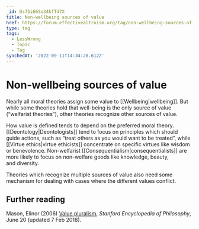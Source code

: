 ```yaml
---
_id: Ds75i66So34kfTd7X
title: Non-wellbeing sources of value
href: https://forum.effectivealtruism.org/tag/non-wellbeing-sources-of-value
type: tag
tags:
  - LessWrong
  - Topic
  - Tag
synchedAt: '2022-09-11T14:34:28.612Z'
---
```

# Non-wellbeing sources of value

Nearly all moral theories assign some value to [[Wellbeing|wellbeing]]. But while some theories hold that well-being is the only source of value (“welfarist theories”), other theories recognize other sources of value.

How value is defined tends to depend on the preferred moral theory. [[Deontology|Deontologists]] tend to focus on principles which should guide actions, such as “treat others as you would want to be treated”, while [[Virtue ethics|virtue ethicists]] concentrate on specific virtues like wisdom or benevolence. Non-welfarist [[Consequentialism|consequentialists]] are more likely to focus on non-welfare goods like knowledge, beauty, and diversity.

Theories which recognize multiple sources of value also need some mechanism for dealing with cases where the different values conflict.

Further reading
---------------

Mason, Elinor (2006) [Value pluralism](http://plato.stanford.edu/entries/value-pluralism/), *Stanford Encyclopedia of Philosophy*, June 20 (updated 7 Feb 2018).